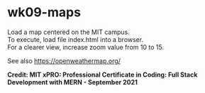 # wk09-maps

Load a map centered on the MIT campus.  
To execute, load file index.html into a browser.  
For a clearer view, increase zoom value from 10 to 15.

See also <https://openweathermap.org/>

**Credit: MIT xPRO: Professional Certificate in Coding: Full Stack Development with MERN - September 2021**
